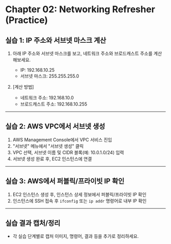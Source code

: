 # Chapter 02: Networking Refresher (Practice)

## 실습 1: IP 주소와 서브넷 마스크 계산

1. 아래 IP 주소와 서브넷 마스크를 보고, 네트워크 주소와 브로드캐스트 주소를 계산해보세요.
   - IP: 192.168.10.25
   - 서브넷 마스크: 255.255.255.0

2. [계산 방법]
   - 네트워크 주소: 192.168.10.0
   - 브로드캐스트 주소: 192.168.10.255

---

## 실습 2: AWS VPC에서 서브넷 생성

1. AWS Management Console에서 VPC 서비스 진입
2. "서브넷" 메뉴에서 "서브넷 생성" 클릭
3. VPC 선택, 서브넷 이름 및 CIDR 블록(예: 10.0.1.0/24) 입력
4. 서브넷 생성 완료 후, EC2 인스턴스에 연결

---

## 실습 3: AWS에서 퍼블릭/프라이빗 IP 확인

1. EC2 인스턴스 생성 후, 인스턴스 상세 정보에서 퍼블릭/프라이빗 IP 확인
2. 인스턴스에 SSH 접속 후 `ifconfig` 또는 `ip addr` 명령어로 내부 IP 확인

---

## 실습 결과 캡처/정리

- 각 실습 단계별로 캡처 이미지, 명령어, 결과 등을 추가로 정리하세요.
